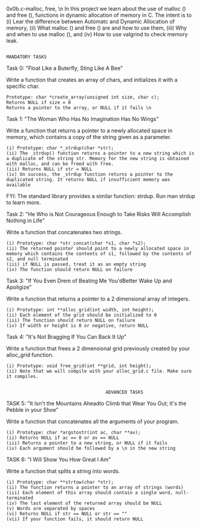 0x0b.c-malloc, free, \n In this project we learn about the use of malloc () and free (), functions in dynamic allocation of memory in C. The intent is to (i) Lear the difference between Automatc and Dynamic Allocation of memory, (ii) What malloc () and free () are and how to use them, (iii) Why and when to use malloc (), and (iv) How to use valgrind to check memory leak.

                                                                             MANDATORY TASKS


Task 0: "Float Like a Buterfly, Sting Like A Bee"

Write a function that creates an array of chars, and initializes it with a specific char.

    Prototype: char *create_array(unsigned int size, char c);
    Returns NULL if size = 0
    Returns a pointer to the array, or NULL if it fails \n

Task 1: "The Woman Who Has No Imagination Has No Wings"

Write a function that returns a pointer to a newly allocated space in memory, which contains a copy of the string given as a parameter.

    (i) Prototype: char *_strdup(char *str);
    (ii) The _strdup() function returns a pointer to a new string which is a duplicate of the string str. Memory for the new string is obtained with malloc, and can be freed with free.
    (iii) Returns NULL if str = NULL
    (iv) On success, the _strdup function returns a pointer to the duplicated string. It returns NULL if insufficient memory was available

FYI: The standard library provides a similar function: strdup. Run man strdup to learn more.

Task 2: "He Who is Not Courageous Enough to Take Risks Will Accomplish Nothing in Life"

Write a function that concatenates two strings.

    (i) Prototype: char *str_concat(char *s1, char *s2);
    (ii) The returned pointer should point to a newly allocated space in memory which contains the contents of s1, followed by the contents of s2, and null terminated
    (iii) if NULL is passed, treat it as an empty string
    (iv) The function should return NULL on failure

Task 3: "If You Even Drem of Beating Me You'dBetter Wake Up and Apoligize"

Write a function that returns a pointer to a 2 dimensional array of integers.

    (i) Prototype: int **alloc_grid(int width, int height);
    (ii) Each element of the grid should be initialized to 0
    (iii) The function should return NULL on failure
    (iv) If width or height is 0 or negative, return NULL

Task 4: "It's Not Bragging If You Can Back It Up"

Write a function that frees a 2 dimensional grid previously created by your alloc_grid function.

    (i) Prototype: void free_grid(int **grid, int height);
    (ii) Note that we will compile with your alloc_grid.c file. Make sure it compiles.

                                                                                 
										 ADVANCED TASKS

TASK 5: "It Isn't the Mountains Aheadto Climb that Wear You Out; It's the Pebble in your Shoe"

Write a function that concatenates all the arguments of your program.

    (i) Prototype: char *argstostr(int ac, char **av);
    (ii) Returns NULL if ac == 0 or av == NULL
    (iii) Returns a pointer to a new string, or NULL if it fails
    (iv) Each argument should be followed by a \n in the new string

TASK 6: "I Will Show You How Great I Am"

Write a function that splits a string into words.

    (i) Prototype: char **strtow(char *str);
    (ii) The function returns a pointer to an array of strings (words)
    (iii) Each element of this array should contain a single word, null-terminated
    (iv) The last element of the returned array should be NULL
    (v) Words are separated by spaces
    (vi) Returns NULL if str == NULL or str == ""
    (vii) If your function fails, it should return NULL

